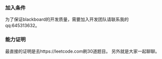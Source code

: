 ### 加入条件
为了保证blackboard的开发质量，需要加入开发团队请联系我的qq:645313632。 

### 能力证明

最直接的证明是去https://leetcode.com刷30道题目。 另外就是大家一起聊聊。